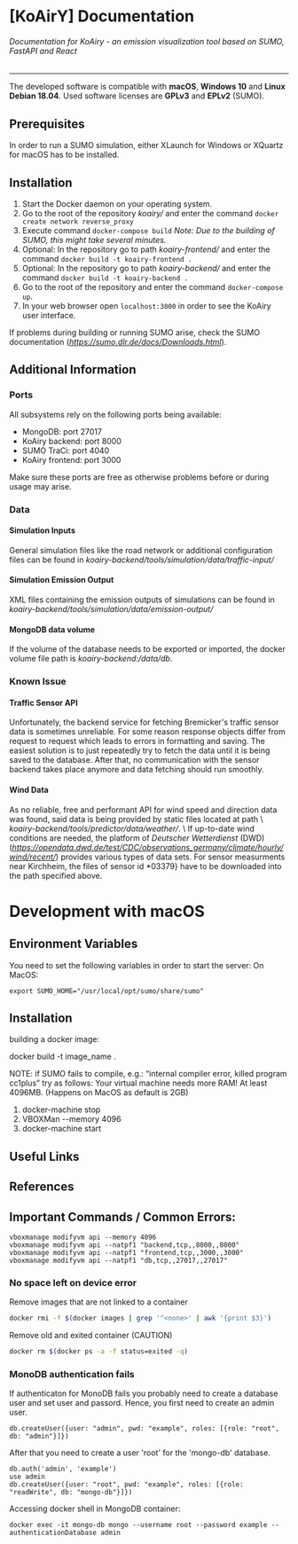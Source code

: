 # [KoAirY] Documentation
###### Documentation for KoAiry - an emission visualization tool based on SUMO, FastAPI and React
________
The developed software is compatible with **macOS**, **Windows 10** and **Linux Debian 18.04**. Used software licenses are **GPLv3** and **EPLv2** (SUMO).

## Prerequisites
In order to run a SUMO simulation, either XLaunch for Windows or XQuartz for macOS has to be installed.

## Installation


1. Start the Docker daemon on your operating system.
2. Go to the root of the repository *koairy/* and enter the command  ```docker create network reverse_proxy```
3. Execute command ```docker-compose build``` *Note: Due to the building of SUMO, this might take several minutes.*
4. Optional: In the repository go to path *koairy-frontend/* and enter the command ```docker build -t koairy-frontend .``` 
5. Optional: In the repository go to path *koairy-backend/* and enter the command ```docker build -t koairy-backend .``` 
6. Go to the root of the repository and enter the command ```docker-compose up```.
7. In your web browser open ```localhost:3000``` in order to see the KoAiry user interface.

If problems during building or running SUMO arise, check the SUMO documentation (*https://sumo.dlr.de/docs/Downloads.html*).

## Additional Information
### Ports
All subsystems rely on the following ports being available:

* MongoDB: port 27017
* KoAiry backend: port 8000
* SUMO TraCi: port 4040
* KoAiry frontend: port 3000

Make sure these ports are free as otherwise problems before or during usage may arise.

### Data

#### Simulation Inputs
General simulation files like the road network or additional configuration files can be found in *koairy-backend/tools/simulation/data/traffic-input/*

#### Simulation Emission Output
XML files containing the emission outputs of simulations can be found in *koairy-backend/tools/simulation/data/emission-output/*

#### MongoDB data volume
If the volume of the database needs to be exported or imported, the docker volume file path is *koairy-backend:/data/db*.

### Known Issue
#### Traffic Sensor API
Unfortunately, the backend service for fetching Bremicker's traffic sensor data is sometimes unreliable. For some reason response objects differ from request to request which leads to errors in formatting and saving. The easiest solution is to just repeatedly try to fetch the data until it is being saved to the database. After that, no communication with the sensor backend takes place anymore and data fetching should run smoothly.

#### Wind Data
As no reliable, free and performant API for wind speed and direction data was found, said data is being provided by static files located at path \\ *koairy-backend/tools/predictor/data/weather/*. \\ If up-to-date wind conditions are needed, the platform of *Deutscher Wetterdienst* (DWD) (*https://opendata.dwd.de/test/CDC/observations_germany/climate/hourly/wind/recent/*) provides various types of data sets. For sensor measurments near Kirchheim, the files of sensor id *03379} have to be downloaded into the path specified above.


# Development with macOS

## Environment Variables
You need to set the following variables in order to start the server:
On MacOS:
```
export SUMO_HOME="/usr/local/opt/sumo/share/sumo"
```

## Installation
building a docker image:

docker build -t image_name .

NOTE: if SUMO fails to compile, e.g.: “internal compiler error, killed program cc1plus” try as follows:
Your virtual machine needs more RAM! At least 4096MB. (Happens on MacOS as default is 2GB)
1) docker-machine stop
2) VBOXMan --memory 4096
3) docker-machine start

## Useful Links

## References

## Important Commands / Common Errors:
```.shell script
vboxmanage modifyvm api --memory 4096
vboxmanage modifyvm api --natpf1 "backend,tcp,,8000,,8000"
vboxmanage modifyvm api --natpf1 "frontend,tcp,,3000,,3000"
vboxmanage modifyvm api --natpf1 "db,tcp,,27017,,27017"
```

### No space left on device error
Remove images that are not linked to a container
```bash
docker rmi -f $(docker images | grep '^<none>' | awk '{print $3}')
```


Remove old and exited container (CAUTION)
```bash
docker rm $(docker ps -a -f status=exited -q)
```

### MonoDB authentication fails
If authenticaton for MonoDB fails you probably need to create a database user and set user and passord.
Hence, you first need to create an admin user.
```
db.createUser({user: "admin", pwd: "example", roles: [{role: "root", db: "admin"}]})
```
After that you need to create a user 'root' for the 'mongo-db' database.
```
db.auth('admin', 'example')
use admin
db.createUser({user: "root", pwd: "example", roles: [{role: "readWrite", db: "mongo-db"}]})
```

Accessing docker shell in MongoDB container:
```shell script
docker exec -it mongo-db mongo --username root --password example --authenticationDatabase admin
```